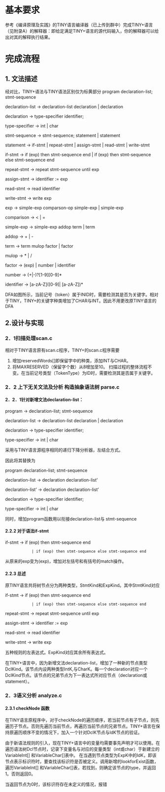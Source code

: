 # 基本要求
参考《编译原理及实践》的TINY语言编译器（已上传到群中）完成TINY+语言（见附录A）的解释器：即给定满足TINY+语言的源代码输入，你的解释器可以给出对其的解释执行结果。

# 完成流程
## 1. 文法描述
经对比，TINY+语法与TINY语法区别仅为标黄部分
program 				declaration-list; stmt-sequence

declaration-list 	→ 	declaration-list declaration | declaration

declaration 		→ 	type-specifier identifier; 

type-specifier 		→ 	int | char

stmt-sequence 	→	stmt-sequence; statement | statement

statement			→	if-stmt | repeat-stmt | assign-stmt | read-stmt | write-stmt

if-stmt 		→	  	if (exp) then stmt-sequence end
                | if (exp) then stmt-sequence else stmt-sequence end
                
repeat-stmt 	→		repeat stmt-sequence until exp

assign-stmt 		→	identifier := exp

read-stmt 	→	 	read identifier

write-stmt 	→		write exp

exp 		→			simple-exp comparson-op simple-exp | simple-exp

comparison 	→	 	< | =

simple-exp		→	simple-exp addop term | term

addop		→	 	+ | -

term 		→	 	term mulop factor | factor

mulop 	→		 	* | /

factor 		→		 (exp) | number | identifier

number		→		(+|-)?[1-9][0-9]*

identifier	→		 	[a-zA-Z]([0-9]| [a-zA-Z])*



DFA如图所示，当前记号（token）属于INID时，需要检测其是否为关键字。相对于TINY，TINY+的关键字种类增加了CHAR与INT。因此不用更改原TINY语言的DFA

## 2.设计与实现

### 2．1扫描处理scan.c
相对于TINY语言原有scan.c程序，TINY+的scan.c程序需要

1. 增加reservedWords[]即保留字中的种类，添加INT与CHAR。
2. 将MAXRESERVED（保留字个数）从8增加至10。
扫描过程的整体流程不变。在当前记号类型（TokenType）为ID时，需要检测其是否属于关键字。 

### 2．2 上下无关文法及分析 构造抽象语法树 parse.c
#### 2．2．1针对新增文法declaration-list：
program 		→		declaration-list; stmt-sequence

declaration-list 	→ 	declaration-list declaration | declaration

declaration 		→ 	type-specifier identifier; 

type-specifier 		→ 	int | char

采用与TINY语言源程序相同的递归下降分析器，左结合方式。

因此将其替换为

program 				declaration-list; stmt-sequence

declaration-list 	→ 	declaration declaration-list’

declaration-list’   →  declaration declaration-list’

declaration 		→ 	type-specifier identifier; 

type-specifier 		→ 	int | char

同时，增加program函数用以衔接declaration-list与 stmt-sequence

#### 2.2.2 对于语法if-stmt

if-stmt 		→  	if (exp) then stmt-sequence end

                | if (exp) then stmt-sequence else stmt-sequence end
                
从原来的exp变为(exp)，增加对左括号和有括号的match操作。

#### 2.2.3 总述
原TINY语言共将树节点分为两种类型，StmtKind和ExpKind。其中StmtKind对应

if-stmt 		→	  	if (exp) then stmt-sequence end

                | if (exp) then stmt-sequence else stmt-sequence end
                
repeat-stmt 		→	repeat stmt-sequence until exp

assign-stmt 	→		identifier := exp

read-stmt 	→	 	read identifier

write-stmt 		→	write exp

五种规则的左表达式。ExpKind对应其余所有表达式。

在TINY+语言中，因为新增文法declaration-list，增加了一种新的节点类型DclKind。该节点内设两种类型IntK,与CharK。每一个declaration对应一个DclKind节点。该节点的兄弟节点为下一表达式所对应节点（declaration或statement）。

### 2．3语义分析 analyze.c
#### 2.3.1 checkNode 函数
在TINY语言原程序中，对于checkNode的遍历顺序，若当前节点有子节点，则先遍历子节点。否则先遍历当前节点，再遍历当前节点的兄弟节点。TINY+语言在保持原遍历顺序不变的情况下，加入一个针对DclK节点与IdK节点的验证。

由于新语法规则的引入，现在TINY+语言中的变量均需要事先声明才可以使用。在遍历语法树Dcl节点时，记录下变量名与对应的变量类型（int或char）于新建立的VariableInt[] 和VariableChar[]表中。
在当遇到节点类型为ExpK中的IdK，即该节点表示标识符时，要查找该标识符是否被定义。调用新增的lookforExist函数，遍历VariableInt[] 和VariableChar[]表，若找到，则确定该节点的type，并返回1。否则返回0。

当返回节点为0时，该标识符存在未定义的情况，报错
